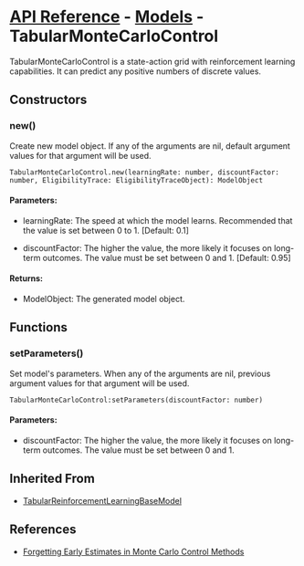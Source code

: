 # [API Reference](../../API.md) - [Models](../Models.md) - TabularMonteCarloControl

TabularMonteCarloControl is a state-action grid with reinforcement learning capabilities. It can predict any positive numbers of discrete values.

## Constructors

### new()

Create new model object. If any of the arguments are nil, default argument values for that argument will be used.

```
TabularMonteCarloControl.new(learningRate: number, discountFactor: number, EligibilityTrace: EligibilityTraceObject): ModelObject
```

#### Parameters:

* learningRate: The speed at which the model learns. Recommended that the value is set between 0 to 1. [Default: 0.1]

* discountFactor: The higher the value, the more likely it focuses on long-term outcomes. The value must be set between 0 and 1. [Default: 0.95]

#### Returns:

* ModelObject: The generated model object.

## Functions

### setParameters()

Set model's parameters. When any of the arguments are nil, previous argument values for that argument will be used.

```
TabularMonteCarloControl:setParameters(discountFactor: number)
```

#### Parameters:

* discountFactor: The higher the value, the more likely it focuses on long-term outcomes. The value must be set between 0 and 1.

## Inherited From

* [TabularReinforcementLearningBaseModel](TabularReinforcementLearningBaseModel.md)

## References

* [Forgetting Early Estimates in Monte Carlo Control Methods](https://ev.fe.uni-lj.si/3-2015/Vodopivec.pdf)
